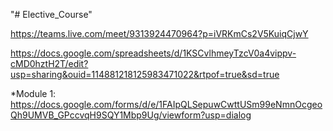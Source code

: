 "# Elective_Course" 

https://teams.live.com/meet/9313924470964?p=iVRKmCs2V5KuiqCjwY


https://docs.google.com/spreadsheets/d/1KSCvlhmeyTzcV0a4vippv-cMD0hztH2T/edit?usp=sharing&ouid=114881218125983471022&rtpof=true&sd=true



*Module 1: 
https://docs.google.com/forms/d/e/1FAIpQLSepuwCwttUSm99eNmnOcgeoQh9UMVB_GPccvqH9SQY1Mbp9Ug/viewform?usp=dialog
